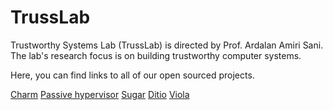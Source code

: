 # TrussLab 

Trustworthy Systems Lab (TrussLab) is directed by Prof. Ardalan Amiri Sani. The lab's research focus is on building trustworthy computer systems.

Here, you can find links to all of our open sourced projects.

[Charm](https://trusslab.github.io/charm)
[Passive hypervisor](https://trusslab.github.io/hyp_tee)
[Sugar](https://trusslab.github.io/sugar)
[Ditio](https://trusslab.github.io/ditio)
[Viola](https://trusslab.github.io/viola)



